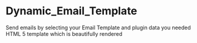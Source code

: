 # Dynamic_Email_Template
Send emails by selecting your Email Template and plugin data you needed
HTML 5 template which is beautifully rendered
